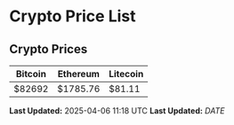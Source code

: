 # Crypto Price List

## Crypto Prices
| Bitcoin | Ethereum | Litecoin |
| ------- | -------- | -------- |
| $82692 | $1785.76 | $81.11 |
**Last Updated:** 2025-04-06 11:18 UTC
**Last Updated:** $DATE$

